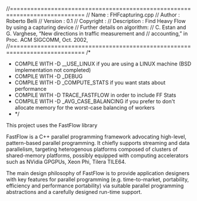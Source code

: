 //============================================================================
// Name        : FHFcapturing.cpp
// Author      : Roberto Belli
// Version     : 0.1
// Copyright   : 
// Description : Find Heavy Flow by using a capturing device
// Further details on algorithm:
// C. Estan and G. Varghese, “New directions in traffic measurement and
// accounting,” in Proc. ACM SIGCOMM, Oct. 2002,
//============================================================================
/*
 * COMPILE WITH -D __USE_LINUX if you are using a LINUX machine (BSD implementation not completed)
 * COMPILE WITH -D _DEBUG
 * COMPILE WITH -D _COMPUTE_STATS if you want stats about performance
 * COMPILE WITH -D TRACE_FASTFLOW in order to include FF Stats
 * COMPILE WITH -D _AVG_CASE_BALANCING if you prefer to don't allocate memory for the worst-case balancing of workers
 * */

 This project uses the FastFlow library

 FastFlow is a C++ parallel programming framework advocating high-level, pattern-based parallel programming. It chiefly supports streaming and data parallelism, targeting heterogenous platforms composed of clusters of shared-memory platforms, possibly equipped with computing accelerators such as NVidia GPGPUs, Xeon Phi, Tilera TILE64.

The main design philosophy of FastFlow is to provide application designers with key features for parallel programming (e.g. time-to-market, portability, efficiency and performance portability) via suitable parallel programming abstractions and a carefully designed run-time support.